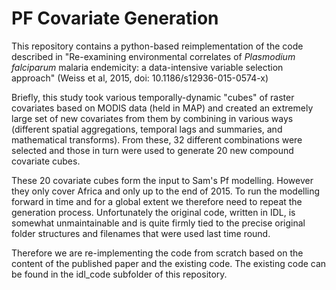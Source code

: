 # PF Covariate Generation

This repository contains a python-based reimplementation of the code described in
"Re-examining environmental correlates of *Plasmodium falciparum* malaria endemicity:
a data-intensive variable selection approach" (Weiss et al, 2015,
doi: 10.1186/s12936-015-0574-x)

Briefly, this study took various temporally-dynamic "cubes" of raster covariates based on MODIS
data (held in MAP) and created an extremely large set of new covariates from them by
combining in various ways (different spatial aggregations, temporal lags and summaries, and
mathematical transforms). From these, 32 different combinations were selected and those in turn
were used to generate 20 new compound covariate cubes.

These 20 covariate cubes form the input to Sam's Pf modelling. However they only cover Africa
and only up to the end of 2015. To run the modelling forward in time and for a global extent
we therefore need to repeat the generation process. Unfortunately the original code, written in IDL,
is somewhat unmaintainable and is quite firmly tied to the precise original folder structures
and filenames that were used last time round.

Therefore we are re-implementing the code from scratch based on the content of the published paper
and the existing code. The existing code can be found in the idl_code subfolder of this
repository.
